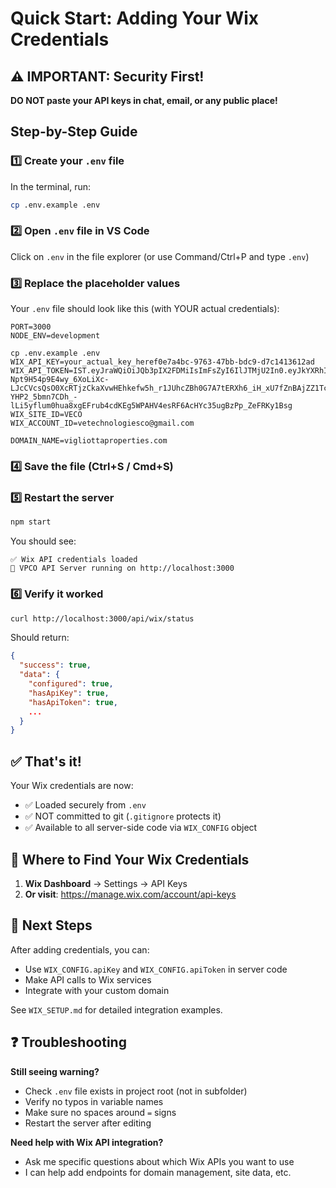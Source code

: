 # Quick Start: Adding Your Wix Credentials

## ⚠️ IMPORTANT: Security First!

**DO NOT paste your API keys in chat, email, or any public place!**

## Step-by-Step Guide

### 1️⃣ Create your `.env` file

In the terminal, run:

```bash
cp .env.example .env
```

### 2️⃣ Open `.env` file in VS Code

Click on `.env` in the file explorer (or use Command/Ctrl+P and type `.env`)

### 3️⃣ Replace the placeholder values

Your `.env` file should look like this (with YOUR actual credentials):

```env
PORT=3000
NODE_ENV=development

cp .env.example .env
WIX_API_KEY=your_actual_key_heref0e7a4bc-9763-47bb-bdc9-d7c1413612ad
WIX_API_TOKEN=IST.eyJraWQiOiJQb3pIX2FDMiIsImFsZyI6IlJTMjU2In0.eyJkYXRhIjoie1wiaWRcIjpcIjVjNzYwMjgyLWQ2NWQtNGQ1OS04OGFhLWM0YWY1NGNjZDNkMFwiLFwiaWRlbnRpdHlcIjp7XCJ0eXBlXCI6XCJhcHBsaWNhdGlvblwiLFwiaWRcIjpcIjUxNmI5N2I3LTdlZjYtNGM0NC04NWY5LWM2Y2YzOGViNzU2N1wifSxcInRlbmFudFwiOntcInR5cGVcIjpcImFjY291bnRcIixcImlkXCI6XCJmMGU3YTRiYy05NzYzLTQ3YmItYmRjOS1kN2MxNDEzNjEyYWRcIn19IiwiaWF0IjoxNzYwNjc2OTkxfQ.D7VWtdcoLKYSjjyRWpDL7ZyEwBy9hICjv6xP53mWrJo4eimjdZD6LqtOder2SZ5YDpwO7wOMRunPxBH9sVqzcHnPVb16tnfSjg_i7aSdn6mJRPw2JjGpSQ4J43qE_7ZsF-Npt9H54p9E4wy_6XoLiXc-LJcCVcsQsO0XcRTjzCkaXvwHEhkefw5h_r1JUhcZBh0G7A7tERXh6_iH_xU7fZnBAjZZ1Tcssf50sWhNX0GUz1TbOHvwUkPLxbQ_UMyZ5QbhFpJ-YHP2_5bmn7CDh_-lLi5yflum0hua8xgEFrub4cdKEg5WPAHV4esRF6AcHYc35ugBzPp_ZeFRKy1Bsg
WIX_SITE_ID=VECO
WIX_ACCOUNT_ID=vetechnologiesco@gmail.com

DOMAIN_NAME=vigliottaproperties.com
```

### 4️⃣ Save the file (Ctrl+S / Cmd+S)

### 5️⃣ Restart the server

```bash
npm start
```

You should see:
```
✅ Wix API credentials loaded
🚀 VPCO API Server running on http://localhost:3000
```

### 6️⃣ Verify it worked

```bash
curl http://localhost:3000/api/wix/status
```

Should return:
```json
{
  "success": true,
  "data": {
    "configured": true,
    "hasApiKey": true,
    "hasApiToken": true,
    ...
  }
}
```

## ✅ That's it!

Your Wix credentials are now:
- ✅ Loaded securely from `.env`
- ✅ NOT committed to git (`.gitignore` protects it)
- ✅ Available to all server-side code via `WIX_CONFIG` object

## 🔧 Where to Find Your Wix Credentials

1. **Wix Dashboard** → Settings → API Keys
2. **Or visit**: https://manage.wix.com/account/api-keys

## 📝 Next Steps

After adding credentials, you can:
- Use `WIX_CONFIG.apiKey` and `WIX_CONFIG.apiToken` in server code
- Make API calls to Wix services
- Integrate with your custom domain

See `WIX_SETUP.md` for detailed integration examples.

## ❓ Troubleshooting

**Still seeing warning?**
- Check `.env` file exists in project root (not in subfolder)
- Verify no typos in variable names
- Make sure no spaces around `=` signs
- Restart the server after editing

**Need help with Wix API integration?**
- Ask me specific questions about which Wix APIs you want to use
- I can help add endpoints for domain management, site data, etc.
